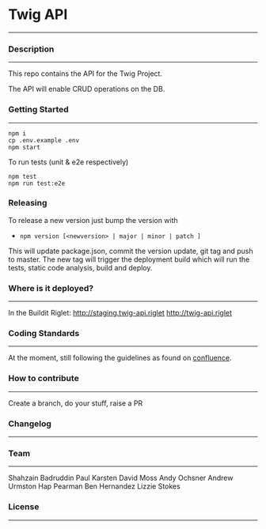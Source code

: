 # Twig API
---

### Description
---
This repo contains the API for the Twig Project.

The API will enable CRUD operations on the DB.

### Getting Started
---

```
npm i
cp .env.example .env
npm start
```

To run tests (unit & e2e respectively)
```
npm test
npm run test:e2e
```

### Releasing
To release a new version just bump the version with
- `npm version [<newversion> | major | minor | patch ]`

This will update package.json, commit the version update, git tag and push to master. The new tag will trigger the deployment build which will run the tests, static code analysis, build and deploy.

### Where is it deployed?
---
In the Buildit Riglet:
http://staging.twig-api.riglet
http://twig-api.riglet

### Coding Standards
---
At the moment, still following the guidelines as found on [confluence](https://digitalrig.atlassian.net/wiki/display/ENG/JavaScript).

### How to contribute
---
Create a branch, do your stuff, raise a PR

### Changelog
---

### Team
---

Shahzain Badruddin
Paul Karsten
David Moss
Andy Ochsner
Andrew Urmston
Hap Pearman
Ben Hernandez
Lizzie Stokes

### License
---
